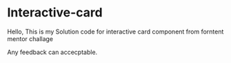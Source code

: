 # Interactive-card
Hello, This is my Solution code for interactive card component from forntent mentor challage

Any feedback can accecptable.

